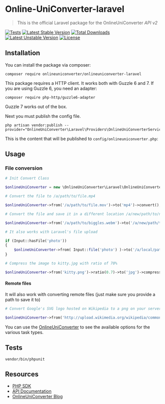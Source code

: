 Online-UniConverter-laravel
=======================

> This is the official Laravel package for the OnlineUniConverter _API v2_

[![Tests](https://github.com/Online-UniConverter/Online-UniConverter-laravel/actions/workflows/run-tests.yml/badge.svg)](https://github.com/Online-UniConverter/Online-UniConverter-laravel/actions/workflows/run-tests.yml)
[![Latest Stable Version](https://poser.pugx.org/onlineuniconverter/onlineuniconverter-laravel/v)](//packagist.org/packages/onlineuniconverter/onlineuniconverter-laravel) 
[![Total Downloads](https://poser.pugx.org/onlineuniconverter/onlineuniconverter-laravel/downloads)](//packagist.org/packages/onlineuniconverter/onlineuniconverter-laravel) 
[![Latest Unstable Version](https://poser.pugx.org/onlineuniconverter/onlineuniconverter-laravel/v/unstable)](//packagist.org/packages/onlineuniconverter/onlineuniconverter-laravel) 
[![License](https://poser.pugx.org/onlineuniconverter/onlineuniconverter-laravel/license)](//packagist.org/packages/onlineuniconverter/onlineuniconverter-laravel)

## Installation

You can install the package via composer:

    composer require onlineuniconverter/onlineuniconverter-laravel

This package requires a HTTP client. It works both with Guzzle 6 and 7. If you are using Guzzle 6, you need an adapter:

    composer require php-http/guzzle6-adapter

Guzzle 7 works out of the box.

Next you must publish the config file. 

    php artisan vendor:publish --provider="OnlineUniConverter\Laravel\Providers\OnlineUniConverterServiceProvider"

This is the content that will be published to `config/onlineuniconverter.php`:

## Usage

### File conversion
```php
# Init Convert Class

$onlineUniConverter = new \OnlineUniConverter\Laravel\OnlineUniConverter(config('onlineuniconverter'));
```

```php
# Convert the file to /a/path/to/file.mp4

$onlineUniConverter->from('/a/path/to/file.mov')->to('mp4')->convert();
```

```php
# Convert the file and save it in a different location /a/new/path/to/new.mp4

$onlineUniConverter->from('/a/path/to/biggles.webm')->to('/a/new/path/to/new.mp4')->convert();
```

```php
# It also works with Laravel's file upload

if (Input::hasFile('photo'))
{
    $onlineUniConverter->from( Input::file('photo') )->to('/a/local/path/profile_image.jpg')->convert();
}
```

```php
# Compress the image to kitty.jpg with ratio of 70%

$onlineUniConverter->from('kitty.png')->ratio(0.7)->to('jpg')->compress();

```

#### Remote files
It will also work with converting remote files (just make sure you provide a path to save it to)
```php
# Convert Google's SVG logo hosted on Wikipedia to a png on your server

$onlineUniConverter->from('http://upload.wikimedia.org/wikipedia/commons/a/aa/Logo_Google_2013_Official.svg')->to('images/google.png')->convert();
```

You can use the [OnlineUniConverter](https://developer.media.io/api-introduction.html) to see the available options for the various task types.

Tests
-----------------

    vendor/bin/phpunit 

Resources
---------

* [PHP SDK](https://developer.media.io/)
* [API Documentation](https://developer.media.io/)
* [OnlineUniConverter Blog](https://developer.media.io/)